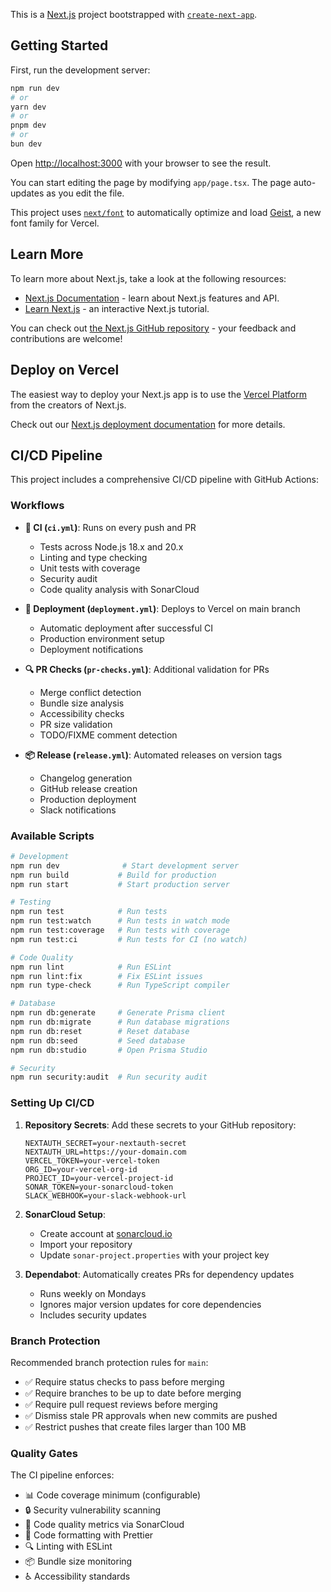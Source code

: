 This is a [Next.js](https://nextjs.org) project bootstrapped with [`create-next-app`](https://nextjs.org/docs/app/api-reference/cli/create-next-app).

## Getting Started

First, run the development server:

```bash
npm run dev
# or
yarn dev
# or
pnpm dev
# or
bun dev
```

Open [http://localhost:3000](http://localhost:3000) with your browser to see the result.

You can start editing the page by modifying `app/page.tsx`. The page auto-updates as you edit the file.

This project uses [`next/font`](https://nextjs.org/docs/app/building-your-application/optimizing/fonts) to automatically optimize and load [Geist](https://vercel.com/font), a new font family for Vercel.

## Learn More

To learn more about Next.js, take a look at the following resources:

- [Next.js Documentation](https://nextjs.org/docs) - learn about Next.js features and API.
- [Learn Next.js](https://nextjs.org/learn) - an interactive Next.js tutorial.

You can check out [the Next.js GitHub repository](https://github.com/vercel/next.js) - your feedback and contributions are welcome!

## Deploy on Vercel

The easiest way to deploy your Next.js app is to use the [Vercel Platform](https://vercel.com/new?utm_medium=default-template&filter=next.js&utm_source=create-next-app&utm_campaign=create-next-app-readme) from the creators of Next.js.

Check out our [Next.js deployment documentation](https://nextjs.org/docs/app/building-your-application/deploying) for more details.

## CI/CD Pipeline

This project includes a comprehensive CI/CD pipeline with GitHub Actions:

### Workflows

- **🔄 CI (`ci.yml`)**: Runs on every push and PR
  - Tests across Node.js 18.x and 20.x
  - Linting and type checking
  - Unit tests with coverage
  - Security audit
  - Code quality analysis with SonarCloud

- **🚀 Deployment (`deployment.yml`)**: Deploys to Vercel on main branch
  - Automatic deployment after successful CI
  - Production environment setup
  - Deployment notifications

- **🔍 PR Checks (`pr-checks.yml`)**: Additional validation for PRs
  - Merge conflict detection
  - Bundle size analysis
  - Accessibility checks
  - PR size validation
  - TODO/FIXME comment detection

- **📦 Release (`release.yml`)**: Automated releases on version tags
  - Changelog generation
  - GitHub release creation
  - Production deployment
  - Slack notifications

### Available Scripts

```bash
# Development
npm run dev              # Start development server
npm run build           # Build for production
npm run start           # Start production server

# Testing
npm run test            # Run tests
npm run test:watch      # Run tests in watch mode
npm run test:coverage   # Run tests with coverage
npm run test:ci         # Run tests for CI (no watch)

# Code Quality
npm run lint            # Run ESLint
npm run lint:fix        # Fix ESLint issues
npm run type-check      # Run TypeScript compiler

# Database
npm run db:generate     # Generate Prisma client
npm run db:migrate      # Run database migrations
npm run db:reset        # Reset database
npm run db:seed         # Seed database
npm run db:studio       # Open Prisma Studio

# Security
npm run security:audit  # Run security audit
```

### Setting Up CI/CD

1. **Repository Secrets**: Add these secrets to your GitHub repository:

   ```
   NEXTAUTH_SECRET=your-nextauth-secret
   NEXTAUTH_URL=https://your-domain.com
   VERCEL_TOKEN=your-vercel-token
   ORG_ID=your-vercel-org-id
   PROJECT_ID=your-vercel-project-id
   SONAR_TOKEN=your-sonarcloud-token
   SLACK_WEBHOOK=your-slack-webhook-url
   ```

2. **SonarCloud Setup**:
   - Create account at [sonarcloud.io](https://sonarcloud.io)
   - Import your repository
   - Update `sonar-project.properties` with your project key

3. **Dependabot**: Automatically creates PRs for dependency updates
   - Runs weekly on Mondays
   - Ignores major version updates for core dependencies
   - Includes security updates

### Branch Protection

Recommended branch protection rules for `main`:

- ✅ Require status checks to pass before merging
- ✅ Require branches to be up to date before merging
- ✅ Require pull request reviews before merging
- ✅ Dismiss stale PR approvals when new commits are pushed
- ✅ Restrict pushes that create files larger than 100 MB

### Quality Gates

The CI pipeline enforces:

- 📊 Code coverage minimum (configurable)
- 🔒 Security vulnerability scanning
- 📝 Code quality metrics via SonarCloud
- 🎨 Code formatting with Prettier
- 🔍 Linting with ESLint
- 📦 Bundle size monitoring
- ♿ Accessibility standards
